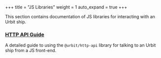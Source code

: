 +++
title = "JS Libraries"
weight = 1
auto_expand = true
+++

This section contains documentation of JS libraries for interacting with an
Urbit ship.

### [HTTP API Guide](/tools/js-libs/http-api-guide)

A detailed guide to using the `@urbit/http-api` library for talking to an Urbit
ship from a JS front-end.
